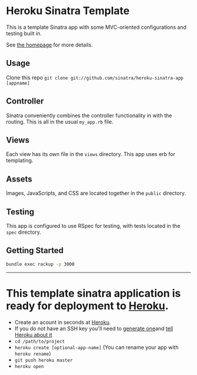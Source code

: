 # Heroku Sinatra Template

This is a template Sinatra app with some MVC-oriented configurations and
testing built in.

See [the homepage](http://os.alfajango.com/heroku-sinatra-mvc/) for more details.

## Usage

Clone this repo `git clone git://github.com/sinatra/heroku-sinatra-app [appname]`

## Controller

Sinatra conveniently combines the controller functionality in with the
routing. This is all in the usual `my_app.rb` file.

## Views

Each view has its own file in the `views` directory. This app uses erb
for templating.

## Assets

Images, JavaScripts, and CSS are located together in the `public`
directory.

## Testing

This app is configured to use RSpec for testing, with tests located in
the `spec` directory.

## Getting Started

```bash
bundle exec rackup -p 3000
```

--------------------------------------------------------------------

# This template sinatra application is ready for deployment to [Heroku](http://heroku.com).

* Create an acount in seconds at [Heroku](http://heroku.com/signup).
* If you do not have an SSH key you'll need to [generate one](http://heroku.com/docs/index.html#_setting_up_ssh_public_keys)and [tell Heroku about it](http://heroku.com/docs/index.html#_manage_keys_on_heroku)
* `cd /path/to/project`
* `heroku create [optional-app-name]` (You can rename your app with `heroku rename`)
* `git push heroku master`
* `heroku open`
